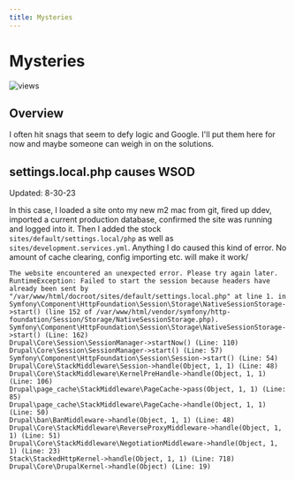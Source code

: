 ```yaml
---
title: Mysteries
---
```


# Mysteries
![views](https://api.visitor.plantree.me/visitor-badge/pv?label=views&color=informational&namespace=d9book&key=mysteries.md)

## Overview

I often hit snags that seem to defy logic and Google.  I'll put them here for now and maybe someone can weigh in on the solutions.

## settings.local.php causes WSOD

Updated: 8-30-23

In this case, I loaded a site onto my new m2 mac from git, fired up ddev, imported a current production database, confirmed the site was running and logged into it.  Then I added the stock `sites/default/settings.local/php` as well as `sites/development.services.yml`. Anything I do caused this kind of error.  No amount of cache clearing, config importing etc. will make it work/

```
The website encountered an unexpected error. Please try again later.
RuntimeException: Failed to start the session because headers have already been sent by "/var/www/html/docroot/sites/default/settings.local.php" at line 1. in Symfony\Component\HttpFoundation\Session\Storage\NativeSessionStorage->start() (line 152 of /var/www/html/vendor/symfony/http-foundation/Session/Storage/NativeSessionStorage.php).
Symfony\Component\HttpFoundation\Session\Storage\NativeSessionStorage->start() (Line: 162)
Drupal\Core\Session\SessionManager->startNow() (Line: 110)
Drupal\Core\Session\SessionManager->start() (Line: 57)
Symfony\Component\HttpFoundation\Session\Session->start() (Line: 54)
Drupal\Core\StackMiddleware\Session->handle(Object, 1, 1) (Line: 48)
Drupal\Core\StackMiddleware\KernelPreHandle->handle(Object, 1, 1) (Line: 106)
Drupal\page_cache\StackMiddleware\PageCache->pass(Object, 1, 1) (Line: 85)
Drupal\page_cache\StackMiddleware\PageCache->handle(Object, 1, 1) (Line: 50)
Drupal\ban\BanMiddleware->handle(Object, 1, 1) (Line: 48)
Drupal\Core\StackMiddleware\ReverseProxyMiddleware->handle(Object, 1, 1) (Line: 51)
Drupal\Core\StackMiddleware\NegotiationMiddleware->handle(Object, 1, 1) (Line: 23)
Stack\StackedHttpKernel->handle(Object, 1, 1) (Line: 718)
Drupal\Core\DrupalKernel->handle(Object) (Line: 19)
```
